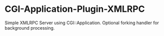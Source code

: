 CGI-Application-Plugin-XMLRPC
=============================

Simple XMLRPC Server using CGI::Application.  Optional forking handler for background processing.